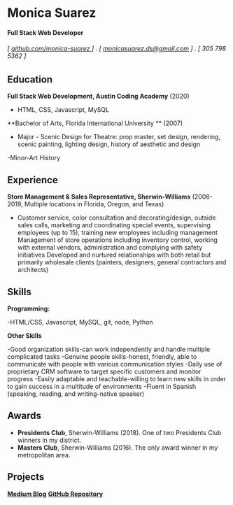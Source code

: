 Monica Suarez
======

#### Full Stack Web Developer
###### [ [ github.com/monica-suarez ](https://github.com/monica-suarez) ] . [ monicasuarez.ds@gmail.com ] . [ 305 798 5362 ]


Education
---------
**Full Stack Web Development, Austin Coding Academy** (2020)

- HTML, CSS, Javascript, MySQL

**Bachelor of Arts, Florida International University ** (2007)

- Major - Scenic Design for Theatre: prop master, set design, rendering, scenic painting, lighting design, history of aesthetic and design 

-Minor-Art History


Experience
---------
**Store Management & Sales Representative, Sherwin-Williams** (2008-2019, Multiple locations in Florida, Oregon, and Texas)

- Customer service, color consultation and decorating/design, outside sales calls, marketing and coordinating special events, supervising employees (up to 15), training new employees including management
Management of store operations including inventory control, working with external vendors, administration and complying with safety initiatives
Developed and nurtured relationships with both retail but primarily wholesale clients (painters, designers, general contractors and architects)


Skills
------
**Programming:** 

-HTML/CSS, Javascript, MySQL, git, node, Python

**Other Skills**

-Good organization skills-can work independently and handle multiple complicated tasks
-Genuine people skills-honest, friendly, able to communicate with people with various communication styles
-Daily use of proprietary CRM software to target specific customers and monitor progress
-Easily adaptable and teachable-willing to learn new skills in order to gain success in a multitude of environments
-Fluent  in Spanish (speaking, reading, and writing-native speaker) 

Awards
------
- **Presidents Club**, Sherwin-Williams (2018). One of two Presidents Club winners in my district.
- **Masters Club**, Sherwin-Williams (2016). The only award winner in my metropolitan area.

Projects
--------
**[Medium Blog](https://medium.com/@monica_suarez)** 
**[GitHub Repository](https://github.com/monica-suarez)**
